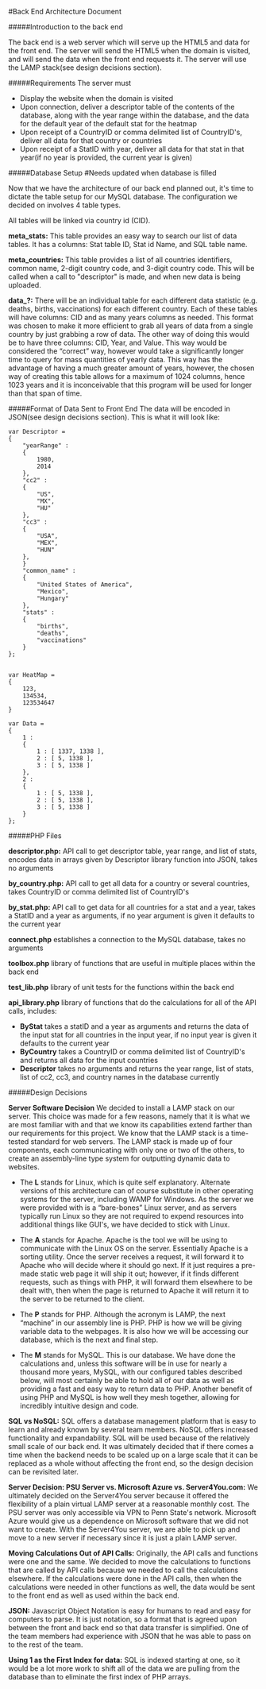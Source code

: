 #Back End Architecture Document


#####Introduction to the back end

The back end is a web server which will serve up the HTML5 and data for the front end. The server will send the HTML5 when the domain is visited, and will send the data when the front end requests it. The server will use the LAMP stack(see design decisions section).


#####Requirements
The server must
* Display the website when the domain is visited
* Upon connection, deliver a descriptor table of the contents of the database, along with the year range within the database, and the data for the default year of the default stat for the heatmap
* Upon receipt of a CountryID or comma delimited list of CountryID's, deliver all data for that country or countries
* Upon receipt of a StatID with year, deliver all data for that stat in that year(if no year is provided, the current year is given)


#####Database Setup
#Needs updated when database is filled

Now that we have the architecture of our back end planned out, it's time to dictate the table setup for our MySQL database. The configuration we decided on involves 4 table types.

All tables will be linked via country id (CID).

**meta_stats:** This table provides an easy way to search our list of data tables. It has a columns: Stat table ID, Stat id Name, and SQL table name.

**meta_countries:** This table provides a list of all countries identifiers, common name, 2-digit country code, and 3-digit country code. This will be called when a call to "descriptor" is made, and when new data is being uploaded.

**data_?:** There will be an individual table for each different data statistic (e.g. deaths, births, vaccinations) for each different country. Each of these tables will have columns: CID and as many years columns as needed. This format was chosen to make it more efficient to grab all years of data from a single country by just grabbing a row of data. The other way of doing this would be to have three columns: CID, Year, and Value. This way would be considered the “correct” way, however would take a significantly longer time to query for mass quantities of yearly data. This way has the advantage of having a much greater amount of years, however, the chosen way of creating this table allows for a maximum of 1024 columns, hence 1023 years and it is inconceivable that this program will be used for longer than that span of time. 

#####Format of Data Sent to Front End
The data will be encoded in JSON(see design decisions section). This is what it will look like:


	var Descriptor =
	{
    	"yearRange" : 
    	{
        	1980, 
        	2014
    	},
    	"cc2" :
    	{
        	"US",
        	"MX",
        	"HU"
    	},
		"cc3" :
        {
			"USA",
			"MEX",
			"HUN"
        },
        }
    	"common_name" : 
    	{
        	"United States of America",
        	"Mexico",
        	"Hungary"
    	},
    	"stats" : 
    	{
        	"births",
        	"deaths",
        	"vaccinations"
    	}
	};


	var HeatMap =
	{
    	123,
    	134534,
    	123534647
	}

	var Data =
	{
    	1 :
    	{
        	1 : [ 1337, 1338 ],
        	2 : [ 5, 1338 ],
        	3 : [ 5, 1338 ]
    	}, 
    	2 : 
    	{
        	1 : [ 5, 1338 ],
        	2 : [ 5, 1338 ],
        	3 : [ 5, 1338 ]
    	}
	};

#####PHP Files


**descriptor.php:** API call to get descriptor table, year range, and list of stats, encodes data in arrays given by Descriptor library function into JSON, takes no arguments

**by_country.php:** API call to get all data for a country or several countries, takes CountryID or comma delimited list of CountryID's

**by_stat.php:** API call to get data for all countries for a stat and a year, takes a StatID and a year as arguments, if no year argument is given it defaults to the current year

**connect.php** establishes a connection to the MySQL database, takes no arguments

**toolbox.php** library of functions that are useful in multiple places within the back end

**test_lib.php** library of unit tests for the functions within the back end

**api_library.php** library of functions that do the calculations for all of the API calls, includes:
* **ByStat** takes a statID and a year as arguments and returns the data of the input stat for all countries in the input year, if no input year is given it defaults to the current year
* **ByCountry** takes a CountryID or comma delimited list of CountryID's and returns all data for the input countries
* **Descriptor** takes no arguments and returns the year range, list of stats, list of cc2, cc3, and country names in the database currently





#####Design Decisions

**Server Software Decision**
We decided to install a LAMP stack on our server. This choice was made for a few reasons, namely that it is what we are most familiar with and that we know its capabilities extend farther than our requirements for this project. We know that the LAMP stack is a time-tested standard for web servers.
The LAMP stack is made up of four components, each communicating with only one or two of the others, to create an assembly-line type system for outputting dynamic data to websites. 

* The **L** stands for Linux, which is quite self explanatory. Alternate versions of this architecture can of course substitute in other operating systems for the server, including WAMP for Windows. As the server we were provided with is a “bare-bones” Linux server, and as servers typically run Linux so they are not required to expend resources into additional things like GUI's, we have decided to stick with Linux. 

* The **A** stands for Apache. Apache is the tool we will be using to communicate with the Linux OS on the server. Essentially Apache is a sorting utility. Once the server receives a request, it will forward it to Apache who will decide where it should go next. If it just requires a pre-made static web page it will ship it out; however, if it finds different requests, such as things with PHP, it will forward them elsewhere to be dealt with, then when the page is returned to Apache it will return it to the server to be returned to the client. 

* The **P** stands for PHP. Although the acronym is LAMP, the next “machine” in our assembly line is PHP. PHP is how we will be giving variable data to the webpages. It is also how we will be accessing our database, which is the next and final step.

* The **M** stands for MySQL. This is our database. We have done the calculations and, unless this software will be in use for nearly a thousand more years, MySQL, with our configured tables described below, will most certainly be able to hold all of our data as well as providing a fast and easy way to return data to PHP. Another benefit of using PHP and MySQL is how well they mesh together, allowing for incredibly intuitive design and code.

**SQL vs NoSQL:** SQL offers a database management platform that is easy to learn and already known by several team members.  NoSQL offers increased functionality and expandability.  SQL will be used because of the relatively small scale of our back end.  It was ultimately decided that if there comes a time when the backend needs to be scaled up on a large scale that it can be replaced as a whole without affecting the front end, so the design decision can be revisited later.

**Server Decision: PSU Server vs. Microsoft Azure vs. Server4You.com:** We ultimately decided on the Server4You server because it offered the flexibility of a plain virtual LAMP server at a reasonable monthly cost. The PSU server was only accessible via VPN to Penn State's network. Microsoft Azure would give us a dependence on Microsoft software that we did not want to create. With the Server4You server, we are able to pick up and move to a new server if necessary since it is just a plain LAMP server.

**Moving Calculations Out of API Calls:** Originally, the API calls and functions were one and the same. We decided to move the calculations to functions that are called by API calls because we needed to call the calculations elsewhere. If the calculations were done in the API calls, then when the calculations were needed in other functions as well, the data would be sent to the front end as well as used within the back end.

**JSON:** Javascript Object Notation is easy for humans to read and easy for computers to parse. It is just notation, so a format that is agreed upon between the front and back end so that data transfer is simplified. One of the team members had experience with JSON that he was able to pass on to the rest of the team.

**Using 1 as the First Index for data:** SQL is indexed starting at one, so it would be a lot more work to shift all of the data we are pulling from the database than to eliminate the first index of PHP arrays.

